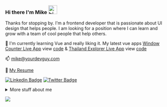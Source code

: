 ### Hi there I'm Mike <img src="https://user-images.githubusercontent.com/1303154/88677602-1635ba80-d120-11ea-84d8-d263ba5fc3c0.gif" width="28px" alt="hi">
 
Thanks for stopping by. I'm a frontend developer that is passionate about UI design that helps people. I am looking for a position where I can learn and grow with a team of cool people that help others.

:seedling: I'm currently learning Vue and really liking it. My latest vue apps [Window Counter Live App](https://window-counter.netlify.app/)  view [code](https://github.com/Ongomobile/vue-window-counter-app) & [Thailand Explorer Live App](https://www.thailandexplorer.org)  view [code](https://github.com/Ongomobile/thailand-exp-vue)


📫 mike@yourdevguy.com

:paperclip: [My Resume](https://github.com/Ongomobile/resume/blob/main/Mike-Haslam-resume.pdf)

[![Linkedin Badge](https://img.shields.io/badge/-Mike.Haslam-0e76a8?style=flat&labelColor=0e76a8&logo=linkedin&logoColor=white)](https://www.linkedin.com/in/ongo-mobile/) [![Twitter Badge](https://img.shields.io/badge/-@mhdevguy-1ca0f1?style=flat&labelColor=1ca0f1&logo=twitter&logoColor=white&link=https://twitter.com/mhdevguy)](https://twitter.com/mhdevguy) 

<details>
 <summary>
  More stuff about me
 </summary>

• Being self taught, I know how to solve my own problems, and when to ask for help. I also know how to listen and take feedback. I try my best to ask better questions as I refine my search queries.

• I love to design and code and learning new skills in this area is my favorite thing to do. I can be stubborn when I want to figure things out so I don’t give up easily. Pixel perfection is my obsession.

• Helping people is important to me, so finding the root causes of problems is very important to me. Before starting any designs, I need to understand the challenges and goals to be better able to design a plan with empathy.
 </details>
 
 
 


![](https://komarev.com/ghpvc/?username=ongomobile)




<!--
**Ongomobile/Ongomobile** is a ✨ _special_ ✨ repository because its `README.md` (this file) appears on your GitHub profile.

Here are some ideas to get you started:

- 🔭 I’m currently working on ...
- 🌱 I’m currently learning ...
- 👯 I’m looking to collaborate on ...
- 🤔 I’m looking for help with ...
- 💬 Ask me about ...
- 📫 How to reach me: ...
- 😄 Pronouns: ...
- ⚡ Fun fact: ...
-->
